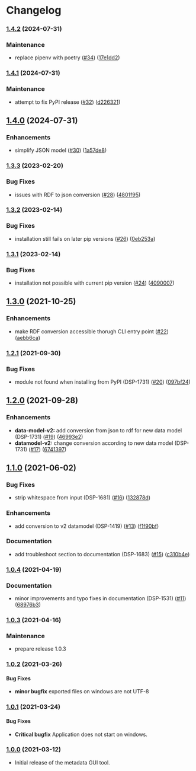 # Changelog

### [1.4.2](https://www.github.com/dasch-swiss/dsp-metadata-gui/compare/v1.4.1...v1.4.2) (2024-07-31)


### Maintenance

* replace pipenv with poetry ([#34](https://www.github.com/dasch-swiss/dsp-metadata-gui/issues/34)) ([17e1dd2](https://www.github.com/dasch-swiss/dsp-metadata-gui/commit/17e1dd28f71d0acc850db879b7ec715dfea1dc6c))

### [1.4.1](https://www.github.com/dasch-swiss/dsp-metadata-gui/compare/v1.4.0...v1.4.1) (2024-07-31)


### Maintenance

* attempt to fix PyPI release ([#32](https://www.github.com/dasch-swiss/dsp-metadata-gui/issues/32)) ([d226321](https://www.github.com/dasch-swiss/dsp-metadata-gui/commit/d22632153f5ebe7ea56ef7c41c447f604e39e490))

## [1.4.0](https://www.github.com/dasch-swiss/dsp-metadata-gui/compare/v1.3.3...v1.4.0) (2024-07-31)


### Enhancements

* simplify JSON model ([#30](https://www.github.com/dasch-swiss/dsp-metadata-gui/issues/30)) ([1a57de8](https://www.github.com/dasch-swiss/dsp-metadata-gui/commit/1a57de89b31df0c12f9bee5b7177a169b188a4e4))

### [1.3.3](https://www.github.com/dasch-swiss/dsp-metadata-gui/compare/v1.3.2...v1.3.3) (2023-02-20)


### Bug Fixes

* issues with RDF to json conversion ([#28](https://www.github.com/dasch-swiss/dsp-metadata-gui/issues/28)) ([4801f95](https://www.github.com/dasch-swiss/dsp-metadata-gui/commit/4801f95cf82035fffb815cd9a2e034ad1034c52d))

### [1.3.2](https://www.github.com/dasch-swiss/dsp-metadata-gui/compare/v1.3.1...v1.3.2) (2023-02-14)


### Bug Fixes

* installation still fails on later pip versions ([#26](https://www.github.com/dasch-swiss/dsp-metadata-gui/issues/26)) ([0eb253a](https://www.github.com/dasch-swiss/dsp-metadata-gui/commit/0eb253a7ccd1772e1d8689c0065578ef8b95150d))

### [1.3.1](https://www.github.com/dasch-swiss/dsp-metadata-gui/compare/v1.3.0...v1.3.1) (2023-02-14)


### Bug Fixes

* installation not possible with current pip version ([#24](https://www.github.com/dasch-swiss/dsp-metadata-gui/issues/24)) ([4090007](https://www.github.com/dasch-swiss/dsp-metadata-gui/commit/409000791673367741c285fb5e6e69283e8cfddb))

## [1.3.0](https://www.github.com/dasch-swiss/dsp-metadata-gui/compare/v1.2.1...v1.3.0) (2021-10-25)


### Enhancements

* make RDF conversion accessible thorugh CLI entry point ([#22](https://www.github.com/dasch-swiss/dsp-metadata-gui/issues/22)) ([aebb6ca](https://www.github.com/dasch-swiss/dsp-metadata-gui/commit/aebb6cab232e4ed6c1bce892be2b3db3df7a8aed))

### [1.2.1](https://www.github.com/dasch-swiss/dsp-metadata-gui/compare/v1.2.0...v1.2.1) (2021-09-30)


### Bug Fixes

* module not found when installing from PyPI (DSP-1731) ([#20](https://www.github.com/dasch-swiss/dsp-metadata-gui/issues/20)) ([097bf24](https://www.github.com/dasch-swiss/dsp-metadata-gui/commit/097bf2475ef33541285f7563ae279a534d43daec))

## [1.2.0](https://www.github.com/dasch-swiss/dsp-metadata-gui/compare/v1.1.0...v1.2.0) (2021-09-28)


### Enhancements

* **data-model-v2:** add conversion from json to rdf for new data model (DSP-1731) ([#19](https://www.github.com/dasch-swiss/dsp-metadata-gui/issues/19)) ([46993e2](https://www.github.com/dasch-swiss/dsp-metadata-gui/commit/46993e284487f9821d420ef310579df24e2427d5))
* **datamodel-v2:** change conversion according to new data model (DSP-1731) ([#17](https://www.github.com/dasch-swiss/dsp-metadata-gui/issues/17)) ([6741397](https://www.github.com/dasch-swiss/dsp-metadata-gui/commit/6741397d3ba8a44587de0d3d5a99ba7b6eea4091))

## [1.1.0](https://www.github.com/dasch-swiss/dsp-metadata-gui/compare/v1.0.4...v1.1.0) (2021-06-02)


### Bug Fixes

* strip whitespace from input (DSP-1681) ([#16](https://www.github.com/dasch-swiss/dsp-metadata-gui/issues/16)) ([132878d](https://www.github.com/dasch-swiss/dsp-metadata-gui/commit/132878dceb6490086c7647cfc0c77692ceb338ed))


### Enhancements

* add conversion to v2 datamodel (DSP-1419) ([#13](https://www.github.com/dasch-swiss/dsp-metadata-gui/issues/13)) ([f1f90bf](https://www.github.com/dasch-swiss/dsp-metadata-gui/commit/f1f90bff7b4d66f5ba646f71691e1d28fb71ad02))


### Documentation

* add troubleshoot section to documentation (DSP-1683) ([#15](https://www.github.com/dasch-swiss/dsp-metadata-gui/issues/15)) ([c310b4e](https://www.github.com/dasch-swiss/dsp-metadata-gui/commit/c310b4ed6bee5df6b0aed4f38ad3a6d268f5e893))

### [1.0.4](https://www.github.com/dasch-swiss/dsp-metadata-gui/compare/v1.0.3...v1.0.4) (2021-04-19)


### Documentation

* minor improvements and typo fixes in documentation (DSP-1531) ([#11](https://www.github.com/dasch-swiss/dsp-metadata-gui/issues/11)) ([68976b3](https://www.github.com/dasch-swiss/dsp-metadata-gui/commit/68976b3499eef6b8d8808ee281649e433d7ff145))

### [1.0.3](https://github.com/dasch-swiss/dsp-metadata-gui/releases/tag/1.0.3) (2021-04-16)

### Maintenance

* prepare release 1.0.3

### [1.0.2](https://github.com/dasch-swiss/dsp-metadata-gui/releases/tag/1.0.2) (2021-03-26)

#### Bug Fixes

* **minor bugfix** exported files on windows are not UTF-8


### [1.0.1](https://github.com/dasch-swiss/dsp-metadata-gui/releases/tag/1.0.1) (2021-03-24)

#### Bug Fixes

* **Critical bugfix** Application does not start on windows.


### [1.0.0](https://github.com/dasch-swiss/dsp-metadata-gui/releases/tag/1.0.0) (2021-03-12)

* Initial release of the metadata GUI tool.
